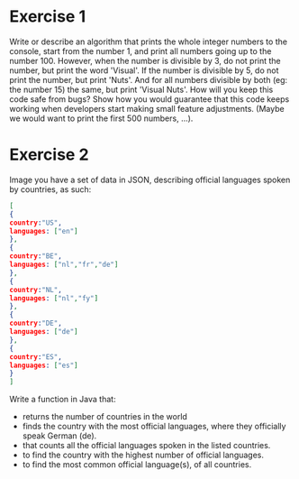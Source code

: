 # Exercise 1

Write or describe an algorithm that prints the whole integer numbers to the console, start
from the number 1, and print all numbers going up to the number 100.
However, when the number is divisible by 3, do not print the number, but print the word
'Visual'. If the number is divisible by 5, do not print the number, but print 'Nuts'. And for all
numbers divisible by both (eg: the number 15) the same, but print 'Visual Nuts'.
How will you keep this code safe from bugs? Show how you would guarantee that this code
keeps working when developers start making small feature adjustments. (Maybe we would
want to print the first 500 numbers, ...).

# Exercise 2

Image you have a set of data in JSON, describing official languages spoken by countries, as
such:
```json
[
{
country:"US",
languages: ["en"]
},
{
country:"BE",
languages: ["nl","fr","de"]
},
{
country:"NL",
languages: ["nl","fy"]
},
{
country:"DE",
languages: ["de"]
},
{
country:"ES",
languages: ["es"]
}
]
```
Write a function in Java that:

- returns the number of countries in the world
- finds the country with the most official languages, where they officially speak German (de).
- that counts all the official languages spoken in the listed countries.
- to find the country with the highest number of official languages.
- to find the most common official language(s), of all countries.
